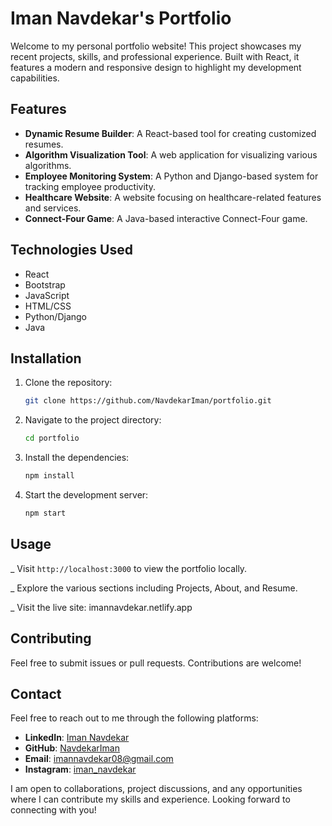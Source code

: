 # Iman Navdekar's Portfolio

Welcome to my personal portfolio website! This project showcases my recent projects, skills, and professional experience. Built with React, it features a modern and responsive design to highlight my development capabilities.

## Features

- **Dynamic Resume Builder**: A React-based tool for creating customized resumes.
- **Algorithm Visualization Tool**: A web application for visualizing various algorithms.
- **Employee Monitoring System**: A Python and Django-based system for tracking employee productivity.
- **Healthcare Website**: A website focusing on healthcare-related features and services.
- **Connect-Four Game**: A Java-based interactive Connect-Four game.

## Technologies Used

- React
- Bootstrap
- JavaScript
- HTML/CSS
- Python/Django
- Java

## Installation

1. Clone the repository:
   ```bash
   git clone https://github.com/NavdekarIman/portfolio.git
   ```

2. Navigate to the project directory:
   ```bash
   cd portfolio
   ````

3. Install the dependencies:
   ```bash
   npm install
   ````

4. Start the development server:
   ```bash
   npm start
   ````


## Usage

_ Visit ` http://localhost:3000 ` to view the portfolio locally.

_ Explore the various sections including Projects, About, and Resume.

_ Visit the live site: imannavdekar.netlify.app


## Contributing

Feel free to submit issues or pull requests. Contributions are welcome!

## Contact

Feel free to reach out to me through the following platforms:

- **LinkedIn**: [Iman Navdekar](https://www.linkedin.com/in/imannavdekar/)
- **GitHub**: [NavdekarIman](https://github.com/NavdekarIman)
- **Email**: [imannavdekar08@gmail.com](mailto:imannavdekar08@gmail.com)
- **Instagram**: [iman_navdekar](https://www.instagram.com/iman_navdekar/)

I am open to collaborations, project discussions, and any opportunities where I can contribute my skills and experience. Looking forward to connecting with you!

